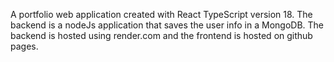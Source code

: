 A portfolio web application created with React TypeScript version 18. The backend is a nodeJs application that saves the user info in a MongoDB. The backend is hosted using render.com and the frontend is hosted on github pages.